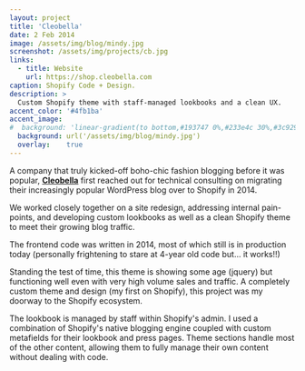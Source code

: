 ```yaml
---
layout: project
title: 'Cleobella'
date: 2 Feb 2014
image: /assets/img/blog/mindy.jpg
screenshot: /assets/img/projects/cb.jpg
links:
  - title: Website
    url: https://shop.cleobella.com
caption: Shopify Code + Design.
description: >
  Custom Shopify theme with staff-managed lookbooks and a clean UX.
accent_color: '#4fb1ba'
accent_image: 
#  background: 'linear-gradient(to bottom,#193747 0%,#233e4c 30%,#3c929e 50%,#d5d5d4 70%,#cdccc8 100%)'
  background: url('/assets/img/blog/mindy.jpg')
  overlay:    true
---
```


A company that truly kicked-off boho-chic fashion blogging before it was popular, [**Cleobella**](https://shop.cleobella.com) first reached out for technical consulting on migrating their increasingly popular WordPress blog over to Shopify in 2014. 

We worked closely together on a site redesign, addressing internal pain-points, and developing custom lookbooks as well as a clean Shopify theme to meet their growing blog traffic. 

The frontend code was written in 2014, most of which still is in production today (personally frightening to stare at 4-year old code but... it works!!)

Standing the test of time, this theme is showing some age (jquery) but functioning well even with very high volume sales and traffic. A completely custom theme and design (my first on Shopify), this project was my doorway to the Shopify ecosystem. 

The lookbook is managed by staff within Shopify's admin. I used a combination of Shopify's native blogging engine coupled with custom metafields for their lookbook and press pages. Theme sections handle most of the other content, allowing them to fully manage their own content without dealing with code. 
